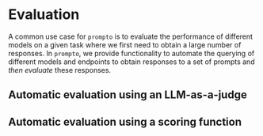 # Evaluation

A common use case for `prompto` is to evaluate the performance of different models on a given task where we first need to obtain a large number of responses.
In `prompto`, we provide functionality to automate the querying of different models and endpoints to obtain responses to a set of prompts and _then evaluate_ these responses.

## Automatic evaluation using an LLM-as-a-judge

## Automatic evaluation using a scoring function

